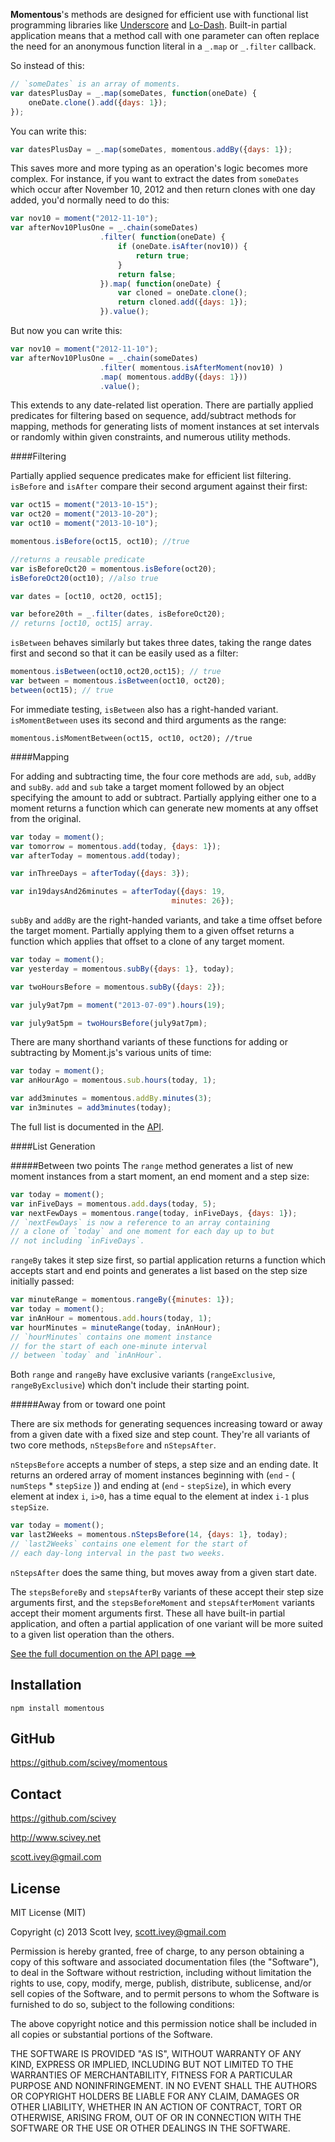 __Momentous__'s methods are designed for efficient use with functional list programming libraries like [Underscore][underscoreHref] and [Lo-Dash][lodashHref].  Built-in partial application means that a method call with one parameter can often replace the need for an anonymous function literal in a `_.map` or `_.filter` callback.

[underscoreHref]: http://www.underscorejs.org
[lodashHref]: http://www.lodash.com
So instead of this:

```javascript
// `someDates` is an array of moments.
var datesPlusDay = _.map(someDates, function(oneDate) {
	oneDate.clone().add({days: 1});
});
```

You can write this:

```javascript
var datesPlusDay = _.map(someDates, momentous.addBy({days: 1});
```

This saves more and more typing as an operation's logic becomes more complex.  For instance, if you want to extract the dates from `someDates` which occur after November 10, 2012 and then return clones with one day added, you'd normally need to do this:

```javascript
var nov10 = moment("2012-11-10");
var afterNov10PlusOne = _.chain(someDates)
					.filter( function(oneDate) {
						if (oneDate.isAfter(nov10)) {
							return true;
						}
						return false;
					}).map( function(oneDate) {
						var cloned = oneDate.clone();
						return cloned.add({days: 1});
					}).value();
```

But now you can write this:

```javascript
var nov10 = moment("2012-11-10");
var afterNov10PlusOne = _.chain(someDates)
					.filter( momentous.isAfterMoment(nov10) )
					.map( momentous.addBy({days: 1}))
					.value();
```

This extends to any date-related list operation.  There are partially applied predicates for filtering based on sequence, add/subtract methods for mapping, methods for generating lists of moment instances at set intervals or randomly within given constraints, and numerous utility methods.

####Filtering

Partially applied sequence predicates make for efficient list filtering.  `isBefore` and `isAfter` compare their second argument against their first:
```javascript
var oct15 = moment("2013-10-15");
var oct20 = moment("2013-10-20");
var oct10 = moment("2013-10-10");

momentous.isBefore(oct15, oct10); //true

//returns a reusable predicate
var isBeforeOct20 = momentous.isBefore(oct20);
isBeforeOct20(oct10); //also true

var dates = [oct10, oct20, oct15];

var before20th = _.filter(dates, isBeforeOct20);
// returns [oct10, oct15] array.

```

`isBetween` behaves similarly but takes three dates, taking the range dates first and second so that it can be easily used as a filter:

```javascript
momentous.isBetween(oct10,oct20,oct15); // true
var between = momentous.isBetween(oct10, oct20);
between(oct15); // true
```

For immediate testing, `isBetween` also has a right-handed variant.  `isMomentBetween` uses its second and third arguments as the range:
```
momentous.isMomentBetween(oct15, oct10, oct20); //true
```

####Mapping

For adding and subtracting time, the four core methods are `add`, `sub`, `addBy` and `subBy`.
`add` and `sub` take a target moment followed by an object specifying the amount to add or subtract.  Partially applying either one to a moment returns a function which can generate new moments at any offset from the original.
```javascript
var today = moment();
var tomorrow = momentous.add(today, {days: 1});
var afterToday = momentous.add(today);

var inThreeDays = afterToday({days: 3});

var in19daysAnd26minutes = afterToday({days: 19,
									minutes: 26});

```

`subBy` and `addBy` are the right-handed variants, and take a time offset before the target moment.  Partially applying them to a given offset returns a function which applies that offset to a clone of any target moment.

```javascript
var today = moment();
var yesterday = momentous.subBy({days: 1}, today);

var twoHoursBefore = momentous.subBy({days: 2});

var july9at7pm = moment("2013-07-09").hours(19);

var july9at5pm = twoHoursBefore(july9at7pm);

``` 

There are many shorthand variants of these functions for adding or subtracting by Moment.js's various units of time:
```javascript
var today = moment();
var anHourAgo = momentous.sub.hours(today, 1);

var add3minutes = momentous.addBy.minutes(3);
var in3minutes = add3minutes(today);
```
The full list is documented in the [API][api].

####List Generation

#####Between two points
The `range` method generates a list of new moment instances from a start moment, an end moment and a step size:
```javascript
var today = moment();
var inFiveDays = momentous.add.days(today, 5);
var nextFewDays = momentous.range(today, inFiveDays, {days: 1});
// `nextFewDays` is now a reference to an array containing
// a clone of `today` and one moment for each day up to but
// not including `inFiveDays`.
```

`rangeBy` takes it step size first, so partial application returns a function which accepts start and end points and generates a list based on the step size initially passed:
```javascript
var minuteRange = momentous.rangeBy({minutes: 1});
var today = moment();
var inAnHour = momentous.add.hours(today, 1);
var hourMinutes = minuteRange(today, inAnHour);
// `hourMinutes` contains one moment instance
// for the start of each one-minute interval
// between `today` and `inAnHour`.
```
Both `range` and `rangeBy` have exclusive variants (`rangeExclusive`, `rangeByExclusive`) which don't include their starting point.

#####Away from or toward one point

There are six methods for generating sequences increasing toward or away from a given date with a fixed size and step count.  They're all variants of two core methods, `nStepsBefore` and `nStepsAfter`.

`nStepsBefore` accepts a number of steps, a step size and an ending date.  It returns an ordered array of moment instances beginning with (`end` - ( `numSteps` * `stepSize`  )) and ending at (`end` - `stepSize`), in which every element at index `i`, `i>0`, has a time equal to the element at index `i-1` plus `stepSize`.

```javascript
var today = moment();
var last2Weeks = momentous.nStepsBefore(14, {days: 1}, today);
// `last2Weeks` contains one element for the start of
// each day-long interval in the past two weeks.
```

`nStepsAfter` does the same thing, but moves away from a given start date.

The `stepsBeforeBy` and `stepsAfterBy` variants of these accept their step size arguments first, and the `stepsBeforeMoment` and `stepsAfterMoment` variants accept their moment arguments first.  These all have built-in partial application, and often a partial application of one variant will be more suited to a given list operation than the others.

[See the full documention on the API page ==>][api]


[api]: ./api.html

Installation
------------

    npm install momentous


GitHub
------------
https://github.com/scivey/momentous


Contact
------------
https://github.com/scivey

http://www.scivey.net

scott.ivey@gmail.com

License
------------
MIT License (MIT)

Copyright (c) 2013 Scott Ivey, <scott.ivey@gmail.com>

Permission is hereby granted, free of charge, to any person obtaining a copy
of this software and associated documentation files (the "Software"), to deal
in the Software without restriction, including without limitation the rights
to use, copy, modify, merge, publish, distribute, sublicense, and/or sell
copies of the Software, and to permit persons to whom the Software is
furnished to do so, subject to the following conditions:

The above copyright notice and this permission notice shall be included in
all copies or substantial portions of the Software.

THE SOFTWARE IS PROVIDED "AS IS", WITHOUT WARRANTY OF ANY KIND, EXPRESS OR
IMPLIED, INCLUDING BUT NOT LIMITED TO THE WARRANTIES OF MERCHANTABILITY,
FITNESS FOR A PARTICULAR PURPOSE AND NONINFRINGEMENT. IN NO EVENT SHALL THE
AUTHORS OR COPYRIGHT HOLDERS BE LIABLE FOR ANY CLAIM, DAMAGES OR OTHER
LIABILITY, WHETHER IN AN ACTION OF CONTRACT, TORT OR OTHERWISE, ARISING FROM,
OUT OF OR IN CONNECTION WITH THE SOFTWARE OR THE USE OR OTHER DEALINGS IN
THE SOFTWARE.
